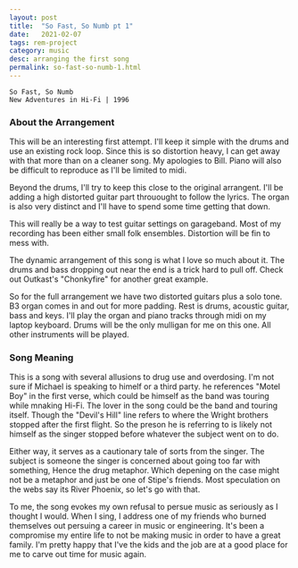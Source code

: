 ```yaml
---
layout: post
title:  "So Fast, So Numb pt 1"
date:   2021-02-07
tags: rem-project
category: music
desc: arranging the first song
permalink: so-fast-so-numb-1.html
---
```


```
So Fast, So Numb
New Adventures in Hi-Fi | 1996
```

### About the Arrangement
This will be an interesting first attempt. I'll keep it simple with the drums and use an existing rock loop. Since this is so distortion heavy, I can get away with that more than on a cleaner song. My apologies to Bill. Piano will also be difficult to reproduce as I'll be limited to midi.

Beyond the drums, I'll try to keep this close to the original arrangent. I'll be adding a high distorted guitar part throuought to follow the lyrics. The organ is also very distinct and I'll have to spend some time getting that down.

This will really be a way to test guitar settings on garageband. Most of my recording has been either small folk ensembles. Distortion will be fin to mess with.

The dynamic arrangement of this song is what I love so much about it. The drums and bass dropping out near the end is a trick hard to pull off. Check out Outkast's "Chonkyfire" for another great example.

So for the full arrangement we have two distorted guitars plus a solo tone. B3 organ comes in and out for more padding. Rest is drums, acoustic guitar, bass and keys. I'll play the organ and piano tracks through midi on my laptop keyboard. Drums will be the only mulligan for me on this one. All other instruments will be played.

### Song Meaning
This is a song with several allusions to drug use and overdosing. I'm not sure if Michael is speaking to himelf or a third party. he references "Motel Boy" in the first verse, which could be himself as the band was touring while mnaking Hi-Fi. The lover in the song could be the band and touring itself. Though the "Devil's Hill" line refers to where the Wright brothers stopped after the first flight. So the preson he is referring to is likely not himself as the singer stopped before whatever the subject went on to do.

Either way, it serves as a cautionary tale of sorts from the singer.  The subject is someone the singer is concerned about going too far with something, Hence the drug metaphor. Which depening on the case might not be a metaphor and just be one of Stipe's friends. Most speculation on the webs say its River Phoenix, so let's go with that.

To me, the song evokes my own refusal to persue music as seriously as I thought I would. When I sing, I address one of my friends who burned themselves out persuing a career in music or engineering. It's been a compromise my entire life to not be making music in order to have a great family. I'm pretty happy that I've the kids and the job are at a good place for me to carve out time for music again.